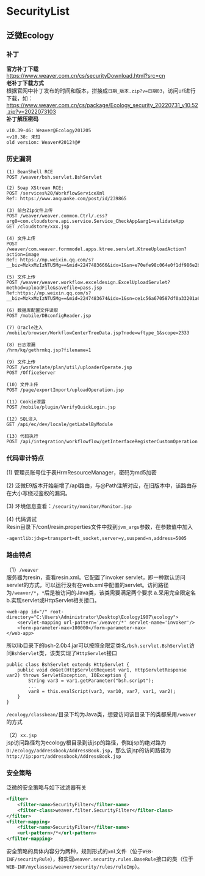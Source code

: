 # SecurityList

## 泛微Ecology ##

### 补丁 ###

**官方补丁下载**  
https://www.weaver.com.cn/cs/securityDownload.html?src=cn  
**老补丁下载方式**     
根据官网中补丁发布的时间和版本，拼接成`日期_版本.zip?v=日期03`，访问url进行下载，如：  
https://www.weaver.com.cn/cs/package/Ecology_security_20220731_v10.52.zip?v=2022073103  
**补丁解压密码**  
```
v10.39-46: Weaver@Ecology201205
<v10.38: 未知
old version: Weaver#2012!@#
``` 

### 历史漏洞 ###
```
(1) BeanShell RCE
POST /weaver/bsh.servlet.BshServlet

(2) Soap XStream RCE: 
POST /services%20/WorkflowServiceXml
Ref: https://www.anquanke.com/post/id/239865

(3) 前台Zip文件上传
POST /weaver/weaver.common.Ctrl/.css?arg0=com.cloudstore.api.service.Service_CheckApp&arg1=validateApp
GET /cloudstore/xxx.jsp

(4) 文件上传
POST /weaver/com.weaver.formmodel.apps.ktree.servlet.KtreeUploadAction?action=image
Ref: https://mp.weixin.qq.com/s?__biz=MzkxMzIzNTU5Mg==&mid=2247483666&idx=1&sn=e70efe98c064e0f1df986e2b65c1a608&chksm=c1018af5f67603e39ce4d6e9375875e63e7b80633a1f99959f8d4652193ac3734765a99099ea&mpshare=1&scene=23&srcid=0414cqXy50udQOy19LYOMega&sharer_sharetime=1618332600979&sharer_shareid=d15208c7b27f111e2fe465f389ab6fac#rd

(5) 文件上传
POST /weaver/weaver.workflow.exceldesign.ExcelUploadServlet?method=uploadFile&savefile=pass.jsp
Ref:https://mp.weixin.qq.com/s?__biz=MzkxMzIzNTU5Mg==&mid=2247483674&idx=1&sn=ce1c56a670587df0a33201a62a4b6e2d&chksm=c1018afdf67603eb15bea96e668bc0279b63f241654beb000da3c7e7333d8545c4c3217d0576&scene=178&cur_album_id=1824092566640705544#rd

(6) 数据库配置文件读取
POST /mobile/DBconfigReader.jsp

(7) Oracle注入
/mobile/browser/WorkflowCenterTreeData.jsp?node=wftype_1&scope=2333

(8) 日志泄漏
/hrm/kq/gethrmkq.jsp?filename=1

(9) 文件上传
POST /workrelate/plan/util/uploaderOperate.jsp
POST /OfficeServer

(10) 文件上传
POST /page/exportImport/uploadOperation.jsp

(11) Cookie泄露
POST /mobile/plugin/VerifyQuickLogin.jsp

(12) SQL注入
GET /api/ec/dev/locale/getLabelByModule

(13) 代码执行
POST /api/integration/workflowflow/getInterfaceRegisterCustomOperation
```

### 代码审计特点 ###



(1) 管理员账号位于表HrmResourceManager，密码为md5加密

(2) 泛微E9版本开始新增了/api路由，与@Path注解对应，在旧版本中，该路由存在大小写绕过鉴权的漏洞。

(3) 环境信息查看：`/security/monitor/Monitor.jsp`

(4) 代码调试    
Resin目录下/conf/resin.properties文件中找到`jvm_args`参数，在参数值中加入
```
-agentlib:jdwp=transport=dt_socket,server=y,suspend=n,address=5005
```

### 路由特点 ###
（1）`/weaver`    
服务器为resin，查看resin.xml。它配置了invoker servlet，即一种默认访问servlet的方式，可以运行没有在web.xml中配置的servlet。访问路径为`/weaver/*`，`*`后是被访问的Java类，该类需要满足两个要求 a.采用完全限定名 b.实现servlet或HttpServlet相关接口。
```
<web-app id="/" root-directory="C:\Users\Administrator\Desktop\Ecology1907\ecology">
    <servlet-mapping url-pattern='/weaver/*' servlet-name='invoker'/>
    <form-parameter-max>100000</form-parameter-max>
</web-app>
```
所以lib目录下的bsh-2.0b4.jar可以按照全限定类名`/bsh.servlet.BshServlet`访问`BshServlet`类，该类实现了`HttpServlet`接口
```
public class BshServlet extends HttpServlet {
    public void doGet(HttpServletRequest var1, HttpServletResponse var2) throws ServletException, IOException {
        String var3 = var1.getParameter("bsh.script");
        ...
        var8 = this.evalScript(var3, var10, var7, var1, var2);
    }
}
```
`/ecology/classbean/`目录下均为Java类，想要访问该目录下的类都采用`/weaver`的方式

（2）`xx.jsp`     
jsp访问路径均为ecology根目录到该jsp的路径，例如jsp的绝对路为`D:/ecology/addressbook/AddressBook.jsp`，那么该jsp的访问路径为`http://ip:port/addressbook/AddressBook.jsp`

### 安全策略 ###

泛微的安全策略与如下过滤器有关

```xml
<filter>
    <filter-name>SecurityFilter</filter-name>
    <filter-class>weaver.filter.SecurityFilter</filter-class>
</filter>
<filter-mapping>
    <filter-name>SecurityFilter</filter-name>
    <url-pattern>/*</url-pattern>
</filter-mapping>
```

安全策略的具体内容分为两种，规则形式的`xml`文件（位于`WEB-INF/securityRule`），和实现`weaver.security.rules.BaseRule`接口的类（位于`WEB-INF/myclasses/weaver/security/rules/ruleImp`）。





